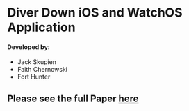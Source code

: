 # Diver Down iOS and WatchOS Application

#### Developed by:
* Jack Skupien
* Faith Chernowski
* Fort Hunter

## Please see the full Paper [here](https://docs.google.com/document/d/e/2PACX-1vQ5RPKo96bp6Hdu273VS6ti3HT4H2sw9-vZ1sLDSYRgJlxpDfbcDik7bqvPsT8BQ4aK7z4eZ3LL_ZjJ/pub)
